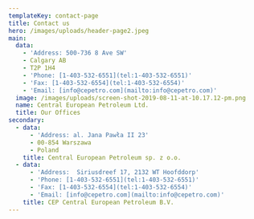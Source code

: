 ```yaml
---
templateKey: contact-page
title: Contact us
hero: /images/uploads/header-page2.jpeg
main:
  data:
    - 'Address: 500-736 8 Ave SW'
    - Calgary AB
    - T2P 1H4
    - 'Phone: [1-403-532-6551](tel:1-403-532-6551)'
    - 'Fax: [1-403-532-6554](tel:1-403-532-6554)'
    - 'Email: [info@cepetro.com](mailto:info@cepetro.com)'
  image: /images/uploads/screen-shot-2019-08-11-at-10.17.12-pm.png
  name: Central European Petroleum Ltd.
  title: Our Offices
secondary:
  - data:
      - 'Address: al. Jana Pawła II 23'
      - 00-854 Warszawa
      - Poland
    title: Central European Petroleum sp. z o.o.
  - data:
      - 'Address:  Siriusdreef 17, 2132 WT Hoofddorp'
      - 'Phone: [1-403-532-6551](tel:1-403-532-6551)'
      - 'Fax: [1-403-532-6554](tel:1-403-532-6554)'
      - 'Email: [info@cepetro.com](mailto:info@cepetro.com)'
    title: CEP Central European Petroleum B.V.
---
```


